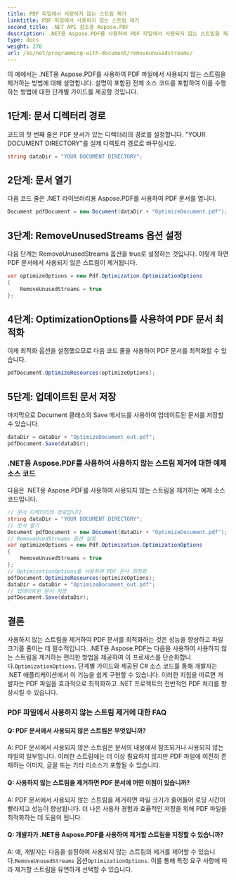 ```yaml
---
title: PDF 파일에서 사용하지 않는 스트림 제거
linktitle: PDF 파일에서 사용하지 않는 스트림 제거
second_title: .NET API 참조용 Aspose.PDF
description: .NET용 Aspose.PDF를 사용하여 PDF 파일에서 사용되지 않는 스트림을 제거하는 방법을 알아보세요. 우리의 단계별 가이드.
type: docs
weight: 270
url: /ko/net/programming-with-document/removeunusedstreams/
---
```

이 예에서는 .NET용 Aspose.PDF를 사용하여 PDF 파일에서 사용되지 않는 스트림을 제거하는 방법에 대해 설명합니다. 설명이 포함된 전체 소스 코드를 포함하여 이를 수행하는 방법에 대한 단계별 가이드를 제공할 것입니다.

## 1단계: 문서 디렉터리 경로

코드의 첫 번째 줄은 PDF 문서가 있는 디렉터리의 경로를 설정합니다. "YOUR DOCUMENT DIRECTORY"를 실제 디렉토리 경로로 바꾸십시오.

```csharp
string dataDir = "YOUR DOCUMENT DIRECTORY";
```

## 2단계: 문서 열기

다음 코드 줄은 .NET 라이브러리용 Aspose.PDF를 사용하여 PDF 문서를 엽니다.

```csharp
Document pdfDocument = new Document(dataDir + "OptimizeDocument.pdf");
```

## 3단계: RemoveUnusedStreams 옵션 설정

다음 단계는 RemoveUnusedStreams 옵션을 true로 설정하는 것입니다. 이렇게 하면 PDF 문서에서 사용되지 않은 스트림이 제거됩니다.

```csharp
var optimizeOptions = new Pdf.Optimization.OptimizationOptions
{
	RemoveUnusedStreams = true
};
```

## 4단계: OptimizationOptions를 사용하여 PDF 문서 최적화

이제 최적화 옵션을 설정했으므로 다음 코드 줄을 사용하여 PDF 문서를 최적화할 수 있습니다.

```csharp
pdfDocument.OptimizeResources(optimizeOptions);
```

## 5단계: 업데이트된 문서 저장

마지막으로 Document 클래스의 Save 메서드를 사용하여 업데이트된 문서를 저장할 수 있습니다.

```csharp
dataDir = dataDir + "OptimizeDocument_out.pdf";
pdfDocument.Save(dataDir);
```

### .NET용 Aspose.PDF를 사용하여 사용하지 않는 스트림 제거에 대한 예제 소스 코드

다음은 .NET용 Aspose.PDF를 사용하여 사용되지 않는 스트림을 제거하는 예제 소스 코드입니다.

```csharp
// 문서 디렉터리의 경로입니다.
string dataDir = "YOUR DOCUMENT DIRECTORY";
// 문서 열기
Document pdfDocument = new Document(dataDir + "OptimizeDocument.pdf");
// RemoveUsedStreams 옵션 설정
var optimizeOptions = new Pdf.Optimization.OptimizationOptions
{
	RemoveUnusedStreams = true
};
// OptimizationOptions를 사용하여 PDF 문서 최적화
pdfDocument.OptimizeResources(optimizeOptions);
dataDir = dataDir + "OptimizeDocument_out.pdf";
// 업데이트된 문서 저장
pdfDocument.Save(dataDir);
```

## 결론

 사용하지 않는 스트림을 제거하여 PDF 문서를 최적화하는 것은 성능을 향상하고 파일 크기를 줄이는 데 필수적입니다. .NET용 Aspose.PDF는 다음을 사용하여 사용하지 않는 스트림을 제거하는 편리한 방법을 제공하여 이 프로세스를 단순화합니다.`OptimizationOptions`. 단계별 가이드와 제공된 C# 소스 코드를 통해 개발자는 .NET 애플리케이션에서 이 기능을 쉽게 구현할 수 있습니다. 이러한 지침을 따르면 개발자는 PDF 파일을 효과적으로 최적화하고 .NET 프로젝트의 전반적인 PDF 처리를 향상시킬 수 있습니다.

### PDF 파일에서 사용하지 않는 스트림 제거에 대한 FAQ

#### Q: PDF 문서에서 사용되지 않은 스트림은 무엇입니까?

A: PDF 문서에서 사용되지 않은 스트림은 문서의 내용에서 참조되거나 사용되지 않는 파일의 일부입니다. 이러한 스트림에는 더 이상 필요하지 않지만 PDF 파일에 여전히 존재하는 이미지, 글꼴 또는 기타 리소스가 포함될 수 있습니다.

#### Q: 사용하지 않는 스트림을 제거하면 PDF 문서에 어떤 이점이 있습니까?

A: PDF 문서에서 사용되지 않는 스트림을 제거하면 파일 크기가 줄어들어 로딩 시간이 빨라지고 성능이 향상됩니다. 더 나은 사용자 경험과 효율적인 저장을 위해 PDF 파일을 최적화하는 데 도움이 됩니다.

#### Q: 개발자가 .NET용 Aspose.PDF를 사용하여 제거할 스트림을 지정할 수 있습니까?

 A: 예, 개발자는 다음을 설정하여 사용되지 않는 스트림의 제거를 제어할 수 있습니다.`RemoveUnusedStreams` 옵션`OptimizationOptions`. 이를 통해 특정 요구 사항에 따라 제거할 스트림을 유연하게 선택할 수 있습니다.